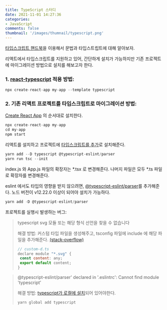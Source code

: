 ```yaml
---
title: TypeScript 스터디
date: 2021-11-01 14:27:36
categories: 
- JavaScript
comments: false
thumbnail: '/images/thumnail/typescript.png'
---
```


[타입스크립트 핸드북](https://typescript-kr.github.io)을 이용해서 문법과 타입스트립트에 대해 알아보자. 


리액트에서 타입스크립트를 지원하고 있어, 간단하게 설치가 가능하지만 기존 프로젝트에 마이그레이션 방법으로 설치를 해보고자 한다. 

### 1. [react-typescript](https://reactjs.org/docs/static-type-checking.html#typescript) 적용 방법: 
```js
npx create-react-app my-app --template typescript
```


### 2. 기존 리액트 프로젝트를 타입스크립트로 마이그레이션 방법: <br/>
[Create React App](https://reactjs.org/docs/create-a-new-react-app.html) 의 순서대로 설치한다.

```js
npx create-react-app my-app
cd my-app
npm start
```

리액트를 설치하고 프로젝트에 [타입스크립트를 추가](https://reactjs.org/docs/static-type-checking.html#adding-typescript-to-a-project)로 설치해준다. 

```js
yarn add --D typescript @typescript-eslint/parser
yarn run tsc --init
```
index.js 와 App.js 파일의 확장자는 *.tsx 로 변경해준다. 
나머지 파일은 모두 *.ts 파일로 확장자를 변경해준다. 

eslint 에서도 타입의 영향을 받지 않으려면, [@typescript-eslint/parser](https://www.npmjs.com/package/@typescript-eslint/parser)를 추가해준다. 
노드 버전이 v12.22.0 이상이 되어야 설치가 가능하다. 

```js
yarn add -D @typescript-eslint/parser
```


프로젝트를 실행시 발생하는 버그: 

> typescript svg 모듈 또는 해당 형식 선언을 찾을 수 없습니다
> 
> 해결 방법: 
> 커스텀 타입 파일을 생성해주고, tsconfig 파일에 include 에 해당 파일을 추가해준다. [(stack-overflow)](https://stackoverflow.com/questions/44717164/unable-to-import-svg-files-in-typescript)
> ```js
> // custom-d.ts
> declare module "*.svg" {
>  const content: any;
>  export default content;
> }
> ```


> @typescript-eslint/parser' declared in '.eslintrc': Cannot find module 'typescript'
>
> 해결 방법:
> [typescript가 로컬에 설치](https://github.com/typescript-eslint/typescript-eslint/blob/master/docs/getting-started/linting/FAQ.md#typescript-should-be-installed-locally)되어 있어야한다. 
> ```
> yarn global add typescript
> ```